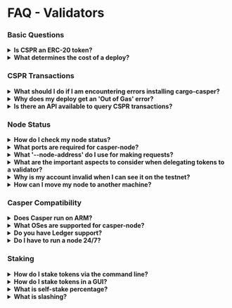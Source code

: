 # FAQ - Validators

### Basic Questions

<details>
<summary><b>Is CSPR an ERC-20 token?</b></summary>

No, CSPR is a native token that resides on a layer 1 protocol. It does not rely on another token.

</details>

<details>
<summary><b>What determines the cost of a deploy?</b></summary>

Native system transfers have a fixed gas cost. Calling system contracts by their hashes also has a fixed cost.

If two calls with different arguments but for the same hash show different gas costs, it's caused by executed WASM code. Different arguments may lead to different code paths and executed opcodes. You cannot predict the number of executed opcodes or host functions.

If the calls use the same arguments, yet the cost is increasing, you might consider reviewing your global state usage. There's a chance that you are reading a collection from the global state, updating it and writing back with a larger size.

</details>

### CSPR Transactions

<details>
<summary><b>What should I do if I am encountering errors installing cargo-casper?</b></summary>

Ensure that you have installed both Rust and CMake before attempting to install cargo-casper.

</details>

<details>
<summary><b>Why does my deploy get an 'Out of Gas' error?</b></summary>

If you receive this error, try specifying a higher amount of CSPR for the deployment.

</details>

<details>
<summary><b>Is there an API available to query CSPR transactions?</b></summary>

The client API of Casper Node is available at [Casper RPC API](http://casper-rpc-docs.s3-website-us-east-1.amazonaws.com/). You can find specific node-addresses at cspr.live for the [testnet](https://testnet.cspr.live/tools/peers) or [mainnet](https://cspr.live/tools/peers)

</details>

### Node Status

<details>
<summary><b>How do I check my node status?</b></summary>

Once your node is running, you can run `curl -s localhost:8888/status | jq .last_added_block_info` to query your local server's synchronization status. The output will look similar to:

```bash

curl -s http://localhost:8888/status | jq .last_added_block_info
{
  "hash": "73f398f89dfe2b980634281c0d6be8379b27aedbf4029f699219fafa1e09526c",
  "timestamp": "2021-07-09T04:56:42.240Z",
  "era_id": 1090,
  "height": 106926,
  "state_root_hash": "5e7bd420cb5d3290cf50036ada510c9c1adcf63198381c398403086f739394c8",
  "creator": "011752f095ee6d2902540ea4fafd649da4b7b0c2a6e38176fb7f661a0e463d43b4"
}

```

</details>

<details>
<summary><b>What ports are required for casper-node?</b></summary>

Casper-node requires the following ports:

* 35000 - Required for external visibility
* 7777 - RPC endpoint for interaction with casper-client
* 8888 - REST endpoint for status and metrics (This port allows your node to be part of the network status)
* 9999 - SSE endpoint for event stream

</details>

<details>
<summary><b>What '--node-address' do I use for making requests?</b></summary>

If you are running a node, you can use `localhost:7777` for RPC requests like deploys. For node-health queries, use `localhost-8888`.

</details>

<details>

<summary><b>What are the important aspects to consider when delegating tokens to a validator?</b></summary>

Users should consider consistent uptime, prompt upgrades and commission rates when choosing a validator. Offline and out-of-date validators do not generate rewards.

Active engagement in the community is another important aspect.

</details>

<details>
<summary><b>Why is my account invalid when I can see it on the testnet?</b></summary>

You must deposit tokens to activate it. You can request tokens from [CSPR Live](https://testnet.cspr.live/tools/faucet).

</details>

<details>
<summary><b>How can I move my node to another machine?</b></summary>

**Method One**
1. Stop the node.
2. Copy all data.
3. Change the mountpoint.
4. Start the node.

**Method Two**
1. Create another node in parallel.
2. Once it's up to date, stop the nodes.
3. Swap the associated keys.
4. Restart the new node.

</details>

### Casper Compatibility

<details>
<summary><b>Does Casper run on ARM?</b></summary>

Casper-node does not wowrk with ARM type servers. You can see our hardware specifications [here](https://docs.casperlabs.io/en/latest/node-operator/hardware.html)

</details>

<details>
<summary><b>What OSes are supported for casper-node?</b></summary>

Casper is currently tested and packaged for Ubuntu 18.04 or 20.04

</details>

<details>
<summary><b>Do you have Ledger support?</b></summary>

Casper is working with Ledger to integrate wallet solutions. You can monitor the progress [here](https://github.com/Zondax/ledger-casper)

</details>

<details>
<summary><b>Do I have to run a node 24/7?</b></summary>

Validators must be online 24/7. Otherwise, they face ejection and loss of rewards as a result of liveness failure. Failure to participate in consensus for one era results in ejection.

If you cannot run a node 24/7, you can delegate your tokens to a healthy validator node with good uptime.

</details>

### Staking

<details>
<summary><b>How do I stake tokens via the command line?</b></summary>

The following command is an example of how to stake your tokens via the command line:

```bash

VALIDATOR_PUBLIC_KEY=the public key hex of your desired validator, from cspr.live, or testnet.cspr.live
VALIDATOR_PUBLIC_KEY=$(cat /etc/casper/validator_keys/public_key_hex)
NETWORK_NAME="casper-test"

sudo -u casper casper-client put-deploy \
    --chain-name casper-test \
    --node-address http://localhost:7777 \
    --secret-key /path/to/secret_key.pem \
    --session-path "$HOME/casper-node/target/wasm32-unknown-unknown/release/delegate.wasm" \
    --payment-amount 3000000000 \
    --session-arg "validator:public_key='$VALIDATOR_PUBLIC_KEY'" \
    --session-arg="amount:u512='555000000000'" \
    --session-arg "delegator:public_key='$PUBLIC_KEY_HEX'"

```

</details>

<details>
<summary><b>How do I stake tokens in a GUI?</b></summary>

Staking interfaces from various services will appear differently. The current recommended GUI staking is through the Casper Signer and cspr.live.

1. Download and install the [Signer extension](https://chrome.google.com/webstore/detail/casperlabs-signer/djhndpllfiibmcdbnmaaahkhchcoijce) in a Chrome or Chromium-based browser.
2. Set a password for your new vault of keys and `Create Vault`
3. Click `Create an Account`
4. Give your keys an alias and select an algorithm (Casper supports ed25519 and secp256k1).
5. Go to the sign-in page for [cspr.live](https://cspr.live/sign-in) and click the red `Sign In` button. This will open signer and connect to the site.
6. After linking your keys, you can go to the wallet drop-down and visit the [delegate stake page](https://cspr.live/delegate-stake).
7. Confirm the transaction details on the next screen.
8. To sign the transaction and send your delegation:
- Click `Sign with Casper Signer`
- The Signer app window will open. Make sure that the deploy hash in the Signer window matches the deploy hash in [cspr.live](https://cspr.live/) before continuing.
- Click `Sign` in the Signer window to sign and finalize the transaction.

</details>

<details>
<summary><b>What is self-stake percentage?</b></summary>

Self-stake is the amount of CSPR a validator personally staked on the network from their validating node, expressed as a percentage of the total amount of CSPR staked to that validator. Most validators choose to delegate their own tokens to their validating node as a security practice, which will show as a low self-stake percentage.

</details>

<details>
<summary><b>What is slashing?</b></summary>

Slashing is a penalty for inappropriate or malicious behavior. Ordinarily, the official node software will not act maliciously unless intentionally altered. When this happens, the validator in question gets slashed (Note: The network treats validator and delegator tokens equally).

Slashing is not currently enabled on the Casper Mainnet. If a validator behaves poorly on the network, they face eviction from the network and loss of rewards. When slashing is enabled, poor behavior will result in token removal. In this case, you will lose any rewards accrued during the eviction period.

</details>
